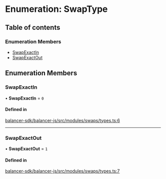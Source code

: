 # Enumeration: SwapType

## Table of contents

### Enumeration Members

- [SwapExactIn](SwapType.md#swapexactin)
- [SwapExactOut](SwapType.md#swapexactout)

## Enumeration Members

### SwapExactIn

• **SwapExactIn** = ``0``

#### Defined in

[balancer-sdk/balancer-js/src/modules/swaps/types.ts:6](https://github.com/balancer-labs/balancer-sdk/blob/c094037b/balancer-js/src/modules/swaps/types.ts#L6)

___

### SwapExactOut

• **SwapExactOut** = ``1``

#### Defined in

[balancer-sdk/balancer-js/src/modules/swaps/types.ts:7](https://github.com/balancer-labs/balancer-sdk/blob/c094037b/balancer-js/src/modules/swaps/types.ts#L7)
